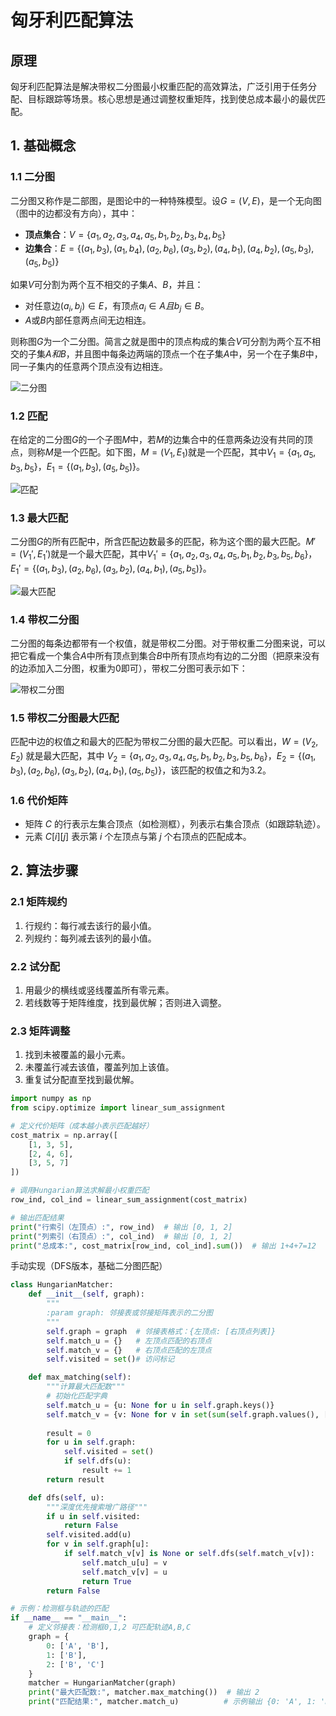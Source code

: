 # 匈牙利匹配算法

## 原理

匈牙利匹配算法是解决带权二分图最小权重匹配的高效算法，广泛引用于任务分配、目标跟踪等场景。核心思想是通过调整权重矩阵，找到使总成本最小的最优匹配。

## 1. 基础概念

### 1.1 二分图

二分图又称作是二部图，是图论中的一种特殊模型。设$G=(V,E$)，是一个无向图（图中的边都没有方向），其中：

- **顶点集合**：$V=\{a_1,a_2,a_3,a_4,a_5,b_1,b_2,b_3,b_4,b_5\}$
- **边集合**：$E=\{(a_1, b_3),(a_1, b_4),(a_2, b_6),(a_3, b_2),(a_4, b_1),(a_4, b_2),(a_5, b_3),(a_5, b_5)\}$

如果$V$可分割为两个互不相交的子集$A、B$，并且：

- 对任意边$(a_i,b_j) \in E$，有顶点$a_i \in A 且b_j \in B$。
- $A$或$B$内部任意两点间无边相连。

则称图$G$为一个二分图。简言之就是图中的顶点构成的集合$V$可分割为两个互不相交的子集$A和B$，并且图中每条边两端的顶点一个在子集$A$中，另一个在子集$B$中，同一子集内的任意两个顶点没有边相连。

![二分图](/ComputerVision/images/二分图.jpg)

### 1.2 匹配

在给定的二分图$G$的一个子图$M$中，若$M$的边集合中的任意两条边没有共同的顶点，则称$M$是一个匹配。如下图，$M=(V_1, E_1)$就是一个匹配，其中$V_1=\{a_1,a_5,b_3,b_5\}$，$E_1=\{(a_1,b_3),(a_5,b_5)\}$。

![匹配](/ComputerVision/images/匹配.jpg)

### 1.3 最大匹配

二分图$G$的所有匹配中，所含匹配边数最多的匹配，称为这个图的最大匹配。$M'=(V_1',E_1')$就是一个最大匹配，其中$V_1'=\{a_1,a_2,a_3,a_4,a_5,b_1,b_2,b_3,b_5,b_6\}$，$E_1'=\{(a_1,b_3),(a_2,b_6),(a_3,b_2),(a_4,b_1),(a_5,b_5)\}$。

![最大匹配](/ComputerVision/images/最大匹配.jpg)

### 1.4 带权二分图

二分图的每条边都带有一个权值，就是带权二分图。对于带权重二分图来说，可以把它看成一个集合$A$中所有顶点到集合$B$中所有顶点均有边的二分图（把原来没有的边添加入二分图，权重为0即可），带权二分图可表示如下：

![带权二分图](/ComputerVision/images/带权二分图.jpg)

### 1.5 带权二分图最大匹配

匹配中边的权值之和最大的匹配为带权二分图的最大匹配。可以看出，$W=(V_2,E_2)$ 就是最大匹配，其中 $V_2=\{a_1,a_2,a_3,a_4,a_5,b_1,b_2,b_3,b_5,b_6\}$，$E_2=\{(a_1,b_3),(a_2,b_6),(a_3,b_2),(a_4,b_1),(a_5,b_5)\}$，该匹配的权值之和为3.2。

### 1.6 代价矩阵

- 矩阵 $C$ 的行表示左集合顶点（如检测框），列表示右集合顶点（如跟踪轨迹）。
- 元素 $C[i][j]$ 表示第 $i$ 个左顶点与第 $j$ 个右顶点的匹配成本。

## 2. 算法步骤

### 2.1 矩阵规约

1. 行规约：每行减去该行的最小值。
2. 列规约：每列减去该列的最小值。

### 2.2 试分配

1. 用最少的横线或竖线覆盖所有零元素。
2. 若线数等于矩阵维度，找到最优解；否则进入调整。

### 2.3 矩阵调整

1. 找到未被覆盖的最小元素。
2. 未覆盖行减去该值，覆盖列加上该值。
3. 重复试分配直至找到最优解。

```Python
import numpy as np
from scipy.optimize import linear_sum_assignment

# 定义代价矩阵（成本越小表示匹配越好）
cost_matrix = np.array([
    [1, 3, 5],
    [2, 4, 6],
    [3, 5, 7]
])

# 调用Hungarian算法求解最小权重匹配
row_ind, col_ind = linear_sum_assignment(cost_matrix)

# 输出匹配结果
print("行索引（左顶点）:", row_ind)  # 输出 [0, 1, 2]
print("列索引（右顶点）:", col_ind)  # 输出 [0, 1, 2]
print("总成本:", cost_matrix[row_ind, col_ind].sum())  # 输出 1+4+7=12
```

手动实现（DFS版本，基础二分图匹配）

```Python
class HungarianMatcher:
    def __init__(self, graph):
        """
        :param graph: 邻接表或邻接矩阵表示的二分图
        """
        self.graph = graph  # 邻接表格式：{左顶点: [右顶点列表]}
        self.match_u = {}   # 左顶点匹配的右顶点
        self.match_v = {}   # 右顶点匹配的左顶点
        self.visited = set()# 访问标记

    def max_matching(self):
        """计算最大匹配数"""
        # 初始化匹配字典
        self.match_u = {u: None for u in self.graph.keys()}
        self.match_v = {v: None for v in set(sum(self.graph.values(), []))}
        
        result = 0
        for u in self.graph:
            self.visited = set()
            if self.dfs(u):
                result += 1
        return result

    def dfs(self, u):
        """深度优先搜索增广路径"""
        if u in self.visited:
            return False
        self.visited.add(u)
        for v in self.graph[u]:
            if self.match_v[v] is None or self.dfs(self.match_v[v]):
                self.match_u[u] = v
                self.match_v[v] = u
                return True
        return False

# 示例：检测框与轨迹的匹配
if __name__ == "__main__":
    # 定义邻接表：检测框0,1,2 可匹配轨迹A,B,C
    graph = {
        0: ['A', 'B'],
        1: ['B'],
        2: ['B', 'C']
    }
    matcher = HungarianMatcher(graph)
    print("最大匹配数:", matcher.max_matching())  # 输出 2
    print("匹配结果:", matcher.match_u)          # 示例输出 {0: 'A', 1: 'B', 2: None}
```
